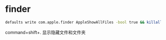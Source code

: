 # finder

```bash
defaults write com.apple.finder AppleShowAllFiles -bool true && killall Finder
```

command+shift+.   显示隐藏文件和文件夹